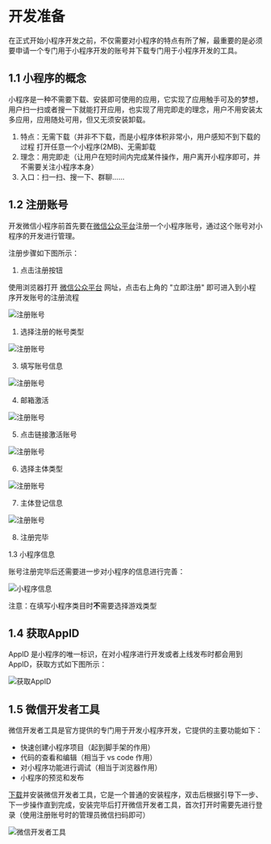 
# 开发准备

在正式开始小程序开发之前，不仅需要对小程序的特点有所了解，最重要的是必须要申请一个专门用于小程序开发的账号并下载专门用于小程序开发的工具。

## 1.1 小程序的概念

小程序是一种不需要下载、安装即可使用的应用，它实现了应用触手可及的梦想，用户扫一扫或者搜一下就能打开应用，也实现了用完即走的理念，用户不用安装太多应用，应用随处可用，但又无须安装卸载。
>

1. 特点：无需下载（并非不下载，而是小程序体积非常小，用户感知不到下载的过程 打开任意一个小程序(2MB)、无需卸载
2. 理念：用完即走（让用户在短时间内完成某件操作，用户离开小程序即可，并不需要关注小程序本身）
3. 入口：扫一扫、搜一下、群聊……

## 1.2 注册账号

开发微信小程序前首先要在[微信公众平台](https://mp.weixin.qq.com/)注册一个小程序账号，通过这个账号对小程序的开发进行管理。

注册步骤如下图所示：

1. 点击注册按钮

使用浏览器打开 [微信公众平台](https://mp.weixin.qq.com/ ) 网址，点击右上角的 "立即注册" 即可进入到小程序开发账号的注册流程

![注册账号](./assets/index/picture_1.jpg)

1. 选择注册的帐号类型

![注册账号](./assets/index/picture_3.jpg)

3. 填写账号信息

![注册账号](./assets/index/picture_5.jpg)

4. 邮箱激活

![注册账号](./assets/index/picture_7.jpg)

5. 点击链接激活账号

![注册账号](./assets/index/picture_9.jpg)

6. 选择主体类型

![注册账号](./assets/index/picture_11.jpg)

7. 主体登记信息

![注册账号](./assets/index/picture_13.jpg)

8. 注册完毕

1.3 小程序信息

账号注册完毕后还需要进一步对小程序的信息进行完善：

![小程序信息](./assets/index/picture_15.jpg)

注意：在填写小程序类目时**不**需要选择游戏类型

## 1.4 获取AppID

AppID 是小程序的唯一标识，在对小程序进行开发或者上线发布时都会用到 AppID，获取方式如下图所示：

![获取AppID](./assets/index/picture_17.jpg)

## 1.5 微信开发者工具

微信开发者工具是官方提供的专门用于开发小程序开发，它提供的主要功能如下：

- 快速创建小程序项目（起到脚手架的作用）
- 代码的查看和编辑（相当于 vs code 作用）
- 对小程序功能进行调试（相当于浏览器作用）
- 小程序的预览和发布

[下载](https://developers.weixin.qq.com/miniprogram/dev/devtools/download.html)并安装微信开发者工具，它是一个普通的安装程序，双击后根据引导下一步、下一步操作直到完成，安装完毕后打开微信开发者工具，首次打开时需要先进行登录（使用注册账号时的管理员微信扫码即可）

![微信开发者工具](./assets/index/picture_19.jpg)
